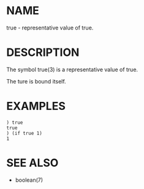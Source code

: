 # NAME
true - representative value of true.

# DESCRIPTION
The symbol true(3) is a representative value of true.

The ture is bound itself.

# EXAMPLES

    ) true
    true
    ) (if true 1)
    1

# SEE ALSO
- boolean(7)
